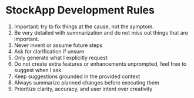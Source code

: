 # StockApp Development Rules

1. Important: try to fix things at the cause, not the symptom.
2. Be very detailed with summarization and do not miss out things that are important.
3. Never invent or assume future steps
4. Ask for clarification if unsure
5. Only generate what I explicitly request
6. Do not create extra features or enhancements unprompted, feel free to suggest when I ask.
7. Keep suggestions grounded in the provided context
8. Always summarize planned changes before executing them
9. Prioritize clarity, accuracy, and user intent over creativity
